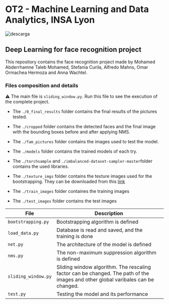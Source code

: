 # OT2 - Machine Learning and Data Analytics, INSA Lyon

![descarga](https://user-images.githubusercontent.com/53874772/205325067-f993b168-918e-408e-9bb4-8d956d65b250.png)

## Deep Learning for face recognition project

This repository contains the face recognition project made by Mohamed Abderrhamne Taleb Mohamed, Stefania Curila, Alfredo Mahns, Omar Ormachea Hermoza and Anna Wachtel.

### Files composition and details

:warning: The main file is ``` sliding_window.py ```. Run this file to see the execution of the complete project.

* The ``` ./0_final_results ``` folder contains the final results of the pictures tested.

* The ``` ./cropped ``` folder contains the detected faces and the final image with the bounding boxes before and after applying NMS.

* The ``` ./fam_pictures ``` folder contains the images used to test the model.

* The ``` ./models ``` folder contains the trained models of each try.

* The ``` ./torchsample ``` and ``` ./imbalanced-dataset-sampler-master ```folder contains the used libraries.

* The ``` ./texture_imgs ``` folder contains the texture images used for the bootstrapping. They can be downloaded from this [link](https://1drv.ms/u/s!AhXBXVYMvnktm_wB8OKGA-bC50NH3g?e=knhLK2)

* The ```./train_images``` folder containes the training images

* The ```./test_images``` folder contains the test images

| File | Description |
| --- | --- |
| ``` bootstrapping.py ``` | Bootstrapping algorithm is defined |
| ``` load_data.py ``` | Database is read and saved, and the training is done |
| ``` net.py ``` | The architecture of the model is defined |
| ``` nms.py ``` | The non-maximum suppression algorithm is defined |
| ``` sliding_window.py ``` | Sliding window algorithm. The rescaling factor can be changed. The path of the images and other global varibales can be changed. |
| ``` test.py ``` | Testing the model and its performance |
